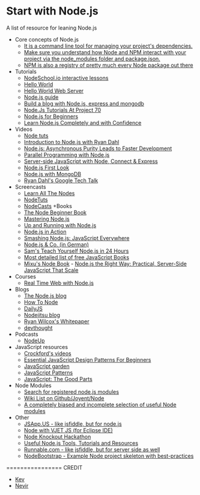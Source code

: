 Start with Node.js
================

A list of resource for leaning Node.js

+ Core concepts of Node.js
  + [It is a command line tool for managing your project's dependencies.](http://docs.nodejitsu.com/articles/getting-started/npm/what-is-npm)
  + [Make sure you understand how Node and NPM interact with your project via the node_modules folder and package.json.](http://nodejs.org/api/modules.html)
  + [NPM is also a registry of pretty much every Node package out there](http://search.npmjs.org/)
+ Tutorials
  + [NodeSchool.io interactive lessons](http://nodeschool.io/)
  + [Hello World](http://www.nodebeginner.org/#hello-world)
  + [Hello World Web Server](http://www.nodebeginner.org/#building-the-application-stack)
  + [Node.js guide](http://nodeguide.com/)
  + [Build a blog with Node.js, express and mongodb](http://howtonode.org/express-mongodb)
  + [Node.Js Tutorials At Project 70](http://project70.com/)
  + [Node.js for Beginners](http://net.tutsplus.com/tutorials/javascript-ajax/node-js-for-beginners/)
  + [Learn Node.js Completely and with Confidence](http://javascriptissexy.com/learn-node-js-completely-and-with-confidence/)
+ Videos
  + [Node tuts](http://nodetuts.com/)
  + [Introduction to Node.js with Ryan Dahl](http://www.youtube.com/watch?v=jo_B4LTHi3I)
  + [Node.js: Asynchronous Purity Leads to Faster Development](http://www.infoq.com/presentations/nodejs)
  + [Parallel Programming with Node.js](http://www.infoq.com/presentations/Parallel-Programming-with-Nodejs)
  + [Server-side JavaScript with Node, Connect & Express](http://vimeo.com/18077379)
  + [Node.js First Look](http://www.lynda.com/Nodejs-tutorials/Nodejs-First-Look/101554-2.html)
  + [Node.js with MongoDB](http://www.youtube.com/watch?v=0_GNHWZHc-o)
  + [Ryan Dahl's Google Tech Talk](http://www.youtube.com/watch?v=F6k8lTrAE2g)
+ Screencasts
  + [Learn All The Nodes](http://learnallthenodes.com/)
  + [NodeTuts](http://nodetuts.com/)
  + [NodeCasts](http://nodecasts.net/)
+Books
  + [The Node Beginner Book](http://nodebeginner.org/)
  + [Mastering Node.js](http://visionmedia.github.com/masteringnode/)
  + [Up and Running with Node.js](http://chimera.labs.oreilly.com/books/1234000001808/index.html)
  + [Node.js in Action](http://www.manning.com/cantelon/)
  + [Smashing Node.js: JavaScript Everywhere](http://amzn.com/B008Z5OEUY)
  + [Node.js & Co. (in German)](http://www.amazon.de/dp/389864829X)
  + [Sam's Teach Yourself Node.js in 24 Hours](http://nodejsbook.io/)
  + [Most detailed list of free JavaScript Books](http://jsbooks.revolunet.com/)
  + [Mixu's Node Book](http://book.mixu.net/node/index.html) - [Node.js the Right Way: Practical, Server-Side JavaScript That Scale](http://pragprog.com/book/jwnode/node-js-the-right-way)
+ Courses
  + [Real Time Web with Node.js](http://node.codeschool.com/)
+ Blogs
  + [The Node.js blog](http://blog.nodejs.org/)
  + [How To Node](http://howtonode.org/)
  + [DailyJS](http://dailyjs.com/)
  + [Nodejitsu blog](http://blog.nodejitsu.com/)
  + [Ryan Wilcox's Whitepaper](http://www.wilcoxd.com/whitepapers/node_js/)
  + [devthought](http://www.devthought.com/)
+ Podcasts
  + [NodeUp](http://nodeup.com/)
+ JavaScript resources
  + [Crockford's videos ](http://yuiblog.com/crockford/)
  + [Essential JavaScript Design Patterns For Beginners](http://www.addyosmani.com/resources/essentialjsdesignpatterns/book/)
  + [JavaScript garden](http://bonsaiden.github.com/JavaScript-Garden/)
  + [JavaScript Patterns](http://oreilly.com/catalog/9780596806767)
  + [JavaScript: The Good Parts](http://oreilly.com/catalog/9780596517748/)
+ Node Modules
  + [Search for registered node.js modules](http://npmjs.org/)
  + [Wiki List on Github/Joyent/Node](https://github.com/joyent/node/wiki/modules)
  + [A completely biased and incomplete selection of useful Node modules](http://www.freshblurbs.com/articles/important-node-js-modules.html)
+ Other
  + [JSApp.US - like jsfiddle, but for node.js](http://jsapp.us/)
  + [Node with VJET JS (for Eclipse IDE)](https://www.ebayopensource.org/index.php/VJET/NodeJS)
  + [Node Knockout Hackathon](http://nodeknockout.com/)
  + [Useful Node.js Tools, Tutorials and Resources](http://coding.smashingmagazine.com/2011/09/16/useful-node-js-tools-tutorials-and-resources/)
  + [Runnable.com - like jsfiddle, but for server side as well](http://runnable.com/)
  + [NodeBootstrap - Example Node project skeleton with best-practices](http://nodebootstrap.com/)


================
CREDIT
+ [Kev](http://stackoverflow.com/users/419)
+ [Nevir](http://stackoverflow.com/users/422263)
